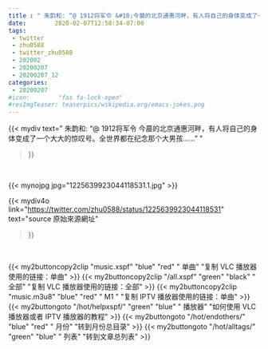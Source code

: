 ```yaml
---
title : " 朱韵和: “@ 1912将军令 &#10;今晨的北京通惠河畔，有人将自己的身体变成了一个大大的惊叹号。全世界都在纪念那个大男孩……”  "
date:        2020-02-07T12:58:34-07:00
tags:
 - twitter
 - zhu0588
 - twitter_zhu0588
 - 202002
 - 20200207
 - 20200207_12
categories:
 - 20200207
#icon:        "fas fa-lock-open"
#resImgTeaser: teaserpics/wikipedia.org/emacs-jokes.png
---
```


{{< mydiv text=" 朱韵和: “@ 1912将军令 &#10;今晨的北京通惠河畔，有人将自己的身体变成了一个大大的惊叹号。全世界都在纪念那个大男孩……”  "
>}}
<br>


 {{< mynojpg jpg="1225639923044118531.1.jpg" >}}<br> 



{{< mydiv4o link="https://twitter.com/zhu0588/status/1225639923044118531"
text="source 原始來源網址"
>}}


<br>





{{< my2buttoncopy2clip "music.xspf"        "blue"   "red"    " 单曲"  "复制 VLC 播放器使用的链接：单曲" >}} {{< my2buttoncopy2clip "/all.xspf"         "green"  "black"  " 全部"  "复制 VLC 播放器使用的链接：全部" >}} {{< my2buttoncopy2clip "music.m3u8"        "blue"   "red"    " M1 "    "复制 IPTV 播放器使用的链接：单曲" >}} {{< my2buttongoto      "/hot/helpxspf/"    "green"  "blue"   " 播放器" "如何使用 VLC 播放器或者 IPTV 播放器的教程" >}} {{< my2buttongoto      "/hot/endothers/"   "blue"   "red"    " 月份"   "转到月份总目录" >}} {{< my2buttongoto      "/hot/alltags/"     "green"  "blue"   " 列表"   "转到文章总列表" >}} 
